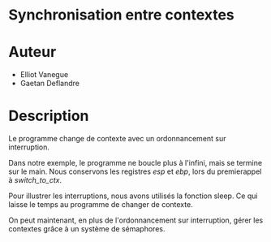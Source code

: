 Synchronisation entre contextes
===============================

# Auteur

- Elliot Vanegue
- Gaetan Deflandre


# Description

Le programme change de contexte avec un ordonnancement sur interruption.

Dans notre exemple, le programme ne boucle plus à l'infini, mais se 
termine sur le main. Nous conservons les registres *esp* et *ebp*, 
lors du premierappel à *switch\_to\_ctx*.

Pour illustrer les interruptions, nous avons utilisés la fonction sleep.
Ce qui laisse le temps au programme de changer de contexte.

On peut maintenant, en plus de l'ordonnancement sur interruption, gérer les 
contextes grâce à un système de sémaphores. 

